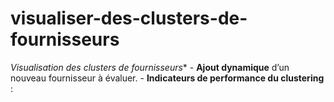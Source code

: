 # visualiser-des-clusters-de-fournisseurs
*Visualisation des clusters de fournisseurs**  - **Ajout dynamique** d’un nouveau fournisseur à évaluer. - **Indicateurs de performance du clustering** :

